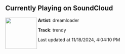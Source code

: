 ## Currently Playing on SoundCloud

[<img align="left" width="100" src="https://i1.sndcdn.com/artworks-g1jb3nQeZfROipOQ-MXPHIg-t500x500.jpg">](https://soundcloud.com/dreamloader/trendy?in=saxurn/sets/onb)

**Artist**: dreamloader 

**Track**: trendy

Last updated at 11/18/2024, 4:04:10 PM
